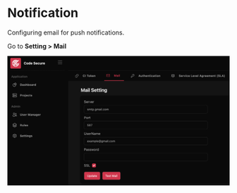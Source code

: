 # Notification
Configuring email for push notifications.

Go to **Setting > Mail**

![](images/mail_setting.png)
